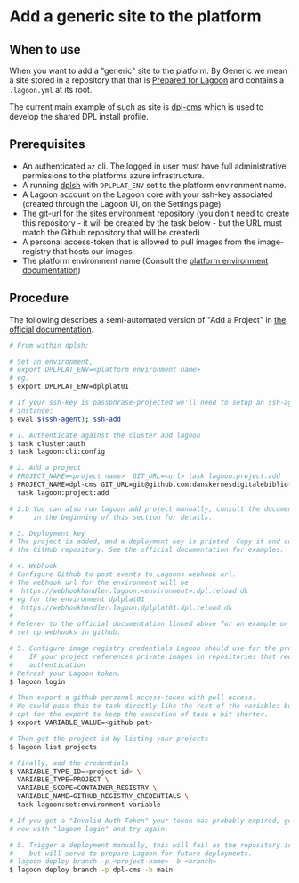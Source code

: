 # Add a generic site to the platform

## When to use

When you want to add a "generic" site to the platform. By Generic we mean a site
stored in a repository that that is [Prepared for Lagoon](https://docs.lagoon.sh/drupal/step-by-step-getting-drupal-ready-to-run-on-lagoon/)
and contains a `.lagoon.yml` at its root.

The current main example of such as site is [dpl-cms](https://github.com/danskernesdigitalebibliotek/dpl-cms)
which is used to develop the shared DPL install profile.

## Prerequisites

* An authenticated `az` cli. The logged in user must have full administrative
  permissions to the platforms azure infrastructure.
* A running [dplsh](using-dplsh.md) with `DPLPLAT_ENV` set to the platform
  environment name.
* A Lagoon account on the Lagoon core with your ssh-key associated (created through
  the Lagoon UI, on the Settings page)
* The git-url for the sites environment repository (you don't need to create this
  repository - it will be created by the task below - but the URL must match the
  Github repository that will be created)
* A personal access-token that is allowed to pull images from the image-registry
  that hosts our images.
* The platform environment name (Consult the [platform environment documentation](https://github.com/danskernesdigitalebibliotek/dpl-platform/wiki/Platform-Environments))

## Procedure

The following describes a semi-automated version of "Add a Project" in
[the official documentation](https://docs.lagoon.sh/installing-lagoon/add-project/).

```sh
# From within dplsh:

# Set an environment,
# export DPLPLAT_ENV=<platform environment name>
# eg.
$ export DPLPLAT_ENV=dplplat01

# If your ssh-key is passphrase-projected we'll need to setup an ssh-agent
# instance:
$ eval $(ssh-agent); ssh-add

# 1. Authenticate against the cluster and lagoon
$ task cluster:auth
$ task lagoon:cli:config

# 2. Add a project
# PROJECT_NAME=<project name>  GIT_URL=<url> task lagoon:project:add
$ PROJECT_NAME=dpl-cms GIT_URL=git@github.com:danskernesdigitalebibliotek/dpl-cms.git\
  task lagoon:project:add

# 2.b You can also run lagoon add project manually, consult the documentation linked
#     in the beginning of this section for details.

# 3. Deployment key
# The project is added, and a deployment key is printed. Copy it and configure
# the GitHub repository. See the official documentation for examples.

# 4. Webhook
# Configure Github to post events to Lagoons webhook url.
# The webhook url for the environment will be
#  https://webhookhandler.lagoon.<environment>.dpl.reload.dk
# eg for the environment dplplat01
#  https://webhookhandler.lagoon.dplplat01.dpl.reload.dk
#
# Referer to the official documentation linked above for an example on how to
# set up webhooks in github.

# 5. Configure image registry credentials Lagoon should use for the project
#    IF your project references private images in repositories that requires
#    authentication
# Refresh your Lagoon token.
$ lagoon login

# Then export a github personal access-token with pull access.
# We could pass this to task directly like the rest of the variables but we
# opt for the export to keep the execution of task a bit shorter.
$ export VARIABLE_VALUE=<github pat>

# Then get the project id by listing your projects
$ lagoon list projects

# Finally, add the credentials
$ VARIABLE_TYPE_ID=<project id> \
  VARIABLE_TYPE=PROJECT \
  VARIABLE_SCOPE=CONTAINER_REGISTRY \
  VARIABLE_NAME=GITHUB_REGISTRY_CREDENTIALS \
  task lagoon:set:environment-variable

# If you get a "Invalid Auth Token" your token has probably expired, generated a
# new with "lagoon login" and try again.

# 5. Trigger a deployment manually, this will fail as the repository is empty
#    but will serve to prepare Lagoon for future deployments.
# lagoon deploy branch -p <project-name> -b <branch>
$ lagoon deploy branch -p dpl-cms -b main
```
